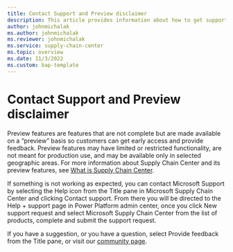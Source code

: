 ```yaml
---
title: Contact Support and Preview disclaimer 
description: This article provides information about how to get support during Microsoft Supply Chain Center's preview.
author: johnmichalak
ms.author: johnmichalak
ms.reviewer: johnmichalak
ms.service: supply-chain-center
ms.topic: overview
ms.date: 11/3/2022
ms.custom: bap-template
---
```


# Contact Support and Preview disclaimer 

Preview features are features that are not complete but are made available on a “preview” basis so customers can get early access and provide feedback. Preview features may have limited or restricted functionality, are not meant for production use, and may be available only in selected geographic areas. For more information about Supply Chain Center and its preview features, see [What is Supply Chain Center](../troubleshoot-faqs/product-faqs.md).

If something is not working as expected, you can contact Microsoft Support by selecting the Help icon from the Title pane in Microsoft Supply Chain Center and clicking Contact support. From there you will be directed to the Help + support page in Power Platform admin center, once you click New support request and select Microsoft Supply Chain Center from the list of products, complete and submit the support request.

If you have a suggestion, or you have a question, select Provide feedback from the Title pane, or visit our [community page](https://community.dynamics.com/365/microsoft-supply-chain-center).
